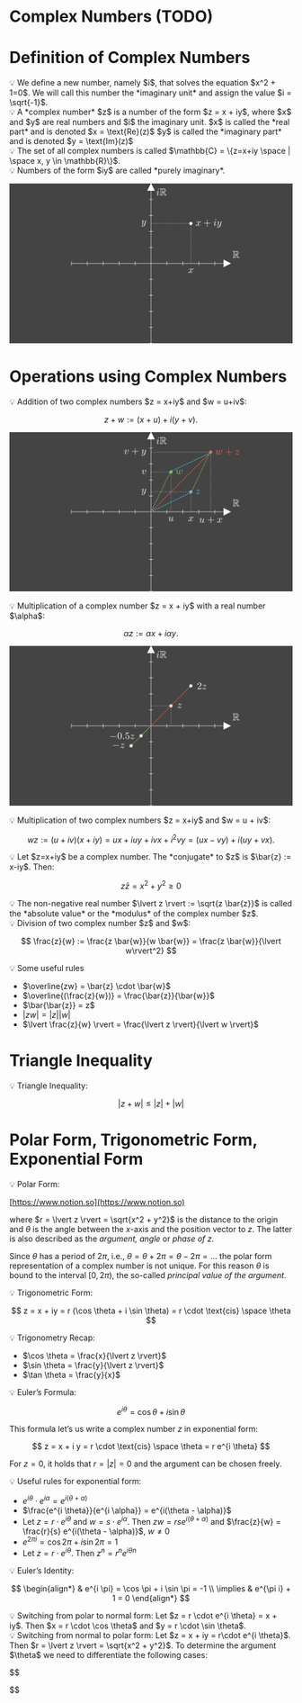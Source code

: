 # Complex Numbers (TODO)

# Definition of Complex Numbers

<aside>
💡 We define a new number, namely $i$, that solves the equation $x^2 + 1=0$. We will call this number the *imaginary unit* and assign the value $i = \sqrt{-1}$.

</aside>

<aside>
💡 A *complex number* $z$ is a number of the form $z = x + iy$, where $x$ and $y$ are real numbers and $i$ the imaginary unit.
$x$ is called the *real part* and is denoted $x = \text{Re}(z)$
$y$ is called the *imaginary part* and is denoted $y = \text{Im}(z)$

</aside>

<aside>
💡 The set of all complex numbers is called $\mathbb{C} = \{z=x+iy \space | \space x, y \in \mathbb{R}\}$.

</aside>

<aside>
💡 Numbers of the form $iy$ are called *purely imaginary*.

![ComplexNumber.png](Complex%20Nu%2019ce2/ComplexNumber.png)

</aside>

# Operations using Complex Numbers

<aside>
💡 Addition of two complex numbers $z = x+iy$ and $w = u+iv$:

$$
z + w := (x+u) + i(y+v).
$$

![AdditionOfComplexNumbers_ManimCE_v0.14.0.png](Complex%20Nu%2019ce2/AdditionOfComplexNumbers_ManimCE_v0.14.0.png)

</aside>

<aside>
💡 Multiplication of a complex number $z = x + iy$ with a real number $\alpha$:

$$
\alpha z := \alpha x + i \alpha y.
$$

![MultiplicationWithRealNumber.png](Complex%20Nu%2019ce2/MultiplicationWithRealNumber.png)

</aside>

<aside>
💡 Multiplication of two complex numbers $z = x+iy$ and $w = u + iv$:

$$
wz :=(u+iv)(x+iy) = ux+iuy+ivx+i^2vy = (ux-vy)+i(uy+vx).
$$

</aside>

<aside>
💡 Let $z=x+iy$ be a complex number. The *conjugate* to $z$ is $\bar{z} := x-iy$. Then:

$$
z \bar{z} = x^2 + y^2 \geq 0
$$

</aside>

<aside>
💡 The non-negative real number  $\lvert z \rvert := \sqrt{z \bar{z}}$ is called the *absolute value* or the *modulus* of the complex number $z$.

</aside>

<aside>
💡 Division of two complex number $z$ and $w$:

$$
\frac{z}{w} := \frac{z \bar{w}}{w \bar{w}} = \frac{z \bar{w}}{\lvert w\rvert^2}
$$

</aside>

<aside>
💡 Some useful rules

- $\overline{zw} = \bar{z} \cdot \bar{w}$
- $\overline{(\frac{z}{w})} = \frac{\bar{z}}{\bar{w}}$
- $\bar{\bar{z}} = z$
- $\lvert zw \rvert = \lvert z \rvert \lvert w \rvert$
- $\lvert \frac{z}{w} \rvert = \frac{\lvert z \rvert}{\lvert w \rvert}$
</aside>

# Triangle Inequality

<aside>
💡 Triangle Inequality:

$$
\lvert z + w \rvert \leq \lvert z \rvert + \lvert w \rvert
$$

</aside>

# Polar Form, Trigonometric Form, Exponential Form

<aside>
💡 Polar Form:

[https://www.notion.so](https://www.notion.so)

where $r = \lvert z \rvert = \sqrt{x^2 + y^2}$ is the distance to the origin and $\theta$ is the angle between the $x$-axis and the position vector to $z$. The latter is also described as the *argument, angle* or *phase of $z$.*

Since $\theta$ has a period of $2 \pi$, i.e., $\theta = \theta + 2\pi = \theta - 2 \pi = ...$ the polar form representation of a complex number is not unique. For this reason $\theta$ is bound to the interval $[0, 2 \pi)$, the so-called *principal value of the argument*.

</aside>

<aside>
💡 Trigonometric Form:

$$
z = x + iy = r (\cos \theta + i \sin \theta) = r \cdot \text{cis} \space \theta
$$

</aside>

<aside>
💡 Trigonometry Recap:

- $\cos \theta = \frac{x}{\lvert z \rvert}$
- $\sin \theta = \frac{y}{\lvert z \rvert}$
- $\tan \theta = \frac{y}{x}$
</aside>

<aside>
💡 Euler’s Formula:

$$
e^{i \theta} = \cos \theta + i \sin \theta
$$

This formula let’s us write a complex number $z$ in exponential form:

$$
z = x + i y = r \cdot \text{cis} \space \theta = r e^{i \theta}
$$

For $z = 0$, it holds that $r = \lvert z \rvert = 0$ and the argument can be chosen freely.

</aside>

<aside>
💡 Useful rules for exponential form:

- $e^{i \theta} \cdot e^{i \alpha} = e^{i(\theta + \alpha)}$
- $\frac{e^{i \theta}}{e^{i \alpha}} = e^{i(\theta - \alpha)}$
- Let $z = r \cdot e^{i \theta}$ and $w = s \cdot e^{i \alpha}$. Then $zw = rse^{i(\theta + \alpha)}$ and $\frac{z}{w} = \frac{r}{s} e^{i(\theta - \alpha)}$, $w \neq 0$
- $e^{2 \pi i} = \cos 2 \pi + i \sin 2 \pi = 1$
- Let $z = r \cdot e^{i \theta}$. Then $z^n = r^n e^{i \theta n}$
</aside>

<aside>
💡 Euler’s Identity:

$$
\begin{align*}
& e^{i \pi} = \cos \pi + i \sin \pi = -1 \\
\implies & e^{\pi i} + 1 = 0
\end{align*}
$$

</aside>

<aside>
💡 Switching from polar to normal form:
Let $z = r \cdot e^{i \theta} = x + iy$. Then $x = r \cdot \cos \theta$ and $y = r \cdot \sin \theta$.

</aside>

<aside>
💡 Switching from normal to polar form:
Let $z = x + iy = r\cdot e^{i \theta}$. Then $r = \lvert z \rvert = \sqrt{x^2 + y^2}$. To determine the argument $\theta$ we need to differentiate the following cases:

$$

$$

</aside>
